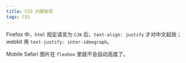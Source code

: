```yaml
---
title: CSS 问题发现
tags: CSS
---
```


Firefox 中，`html` 规定语言为 `CJK` 后，`text-align: justify` 才对中文起效；webkit 用 `text-justify: inter-ideograph`。

Mobile Safari 图片在 `flexbox` 里就不会自动高度了。

